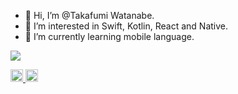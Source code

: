 - 👋 Hi, I’m @Takafumi Watanabe.
- 👀 I’m interested in Swift, Kotlin, React and Native.
- 🌱 I’m currently learning mobile language.

<!---
Nabefumi/Nabefumi is a ✨ special ✨ repository because its `README.md` (this file) appears on your GitHub profile.
You can click the Preview link to take a look at your changes.
--->

![](https://komarev.com/ghpvc/?username=Nabefumi&style=flat-square)

<p align="left"> 
  <a href="https://twitter.com/Takafumi_Log">
    <img height="20" src="https://img.shields.io/twitter/follow/Takafumi_Log?label=Twitter&logo=twitter&style=flat" />
  </a>
  <a href="https://github.com/Nabefumi">
    <img height="20" src="https://img.shields.io/github/followers/Nabefumi?label=follow&logo=github&style=flat" />
  </a>
</p>
